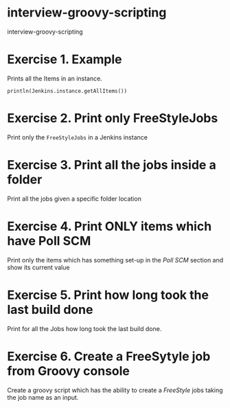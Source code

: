 # interview-groovy-scripting
interview-groovy-scripting


# Exercise 1. Example

Prints all the Items in an instance.

```
println(Jenkins.instance.getAllItems())
```

# Exercise 2. Print only FreeStyleJobs

Print only the `FreeStyleJobs` in a Jenkins instance

# Exercise 3. Print all the jobs inside a folder

Print all the jobs given a specific folder location

# Exercise 4. Print ONLY items which have Poll SCM

Print only the items which has something set-up in the *Poll SCM* section and show its current value

# Exercise 5. Print how long took the last build done

Print for all the Jobs how long took the last build done.

# Exercise 6. Create a FreeSytyle job from Groovy console

Create a groovy script which has the ability to create a *FreeStyle* jobs taking the job name as an input.
